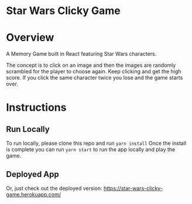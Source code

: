 # Star Wars Clicky Game

# Overview

A Memory Game built in React featuring Star Wars characters.

The concept is to click on an image and then the images are randomly scrambled for the player to choose again. Keep clicking and get the high score. If you click the same character twice you lose and the game starts over.

# Instructions

## Run Locally
To run locally, please clone this repo and run `yarn install` Once the install is complete you can run `yarn start` to run the app locally and play the game.

## Deployed App
Or, just check out the deployed version:
https://star-wars-clicky-game.herokuapp.com/

